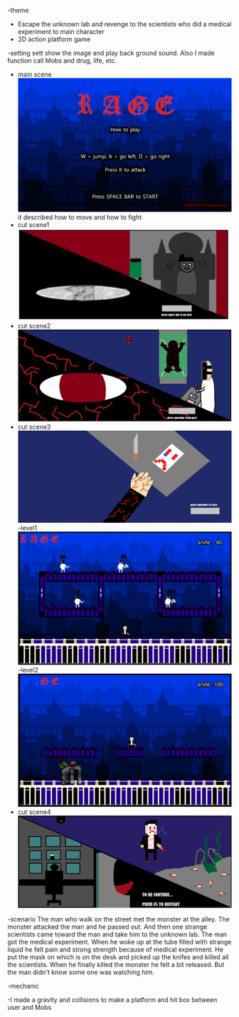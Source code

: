 -theme

- Escape the unknown lab and revenge to the scientists who did a medical experiment to main character
- 2D action platform game

-setting
sett show the image and play back ground sound. Also I made function call Mobs and drug, life, etc.

- main scene
![main scene](image/mainscrene.png)
it described how to move and how to fight
- cut scene1
![cut scene1](image/cut%20scene%201.png)
- cut scene2
![cut scene2](image/cut%20scene%202.png)
- cut scene3
![cut scene3](image/cut%20scene%203.png)
-level1 
![level 1](image/stage1.png)
-level2
![level 2](image/stage2.png)
- cut scene4
![cut scene4](image/last%20winning%20scene.png)

-scenario
The man who walk on the street met the monster at the alley. The monster attacked the man and he passed out. And then one strange scientists came toward the man and take him to the unknown lab. The man got the medical experiment. When he woke up at the tube filled with strange liquid he felt pain and strong strength because of medical experiment. He put the mask on which is on the desk and picked up the knifes and killed all the scientists. When he finally killed the monster he felt a bit released. But the man didn't know some one was watching him.

-mechanic

-I made a gravity and collisions to make a platform and hit box between user and Mobs